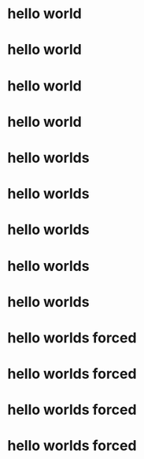 # hello world
# hello world
# hello world
# hello world
# hello worlds
# hello worlds
# hello worlds
# hello worlds
# hello worlds
# hello worlds forced
# hello worlds forced
# hello worlds forced
# hello worlds forced
